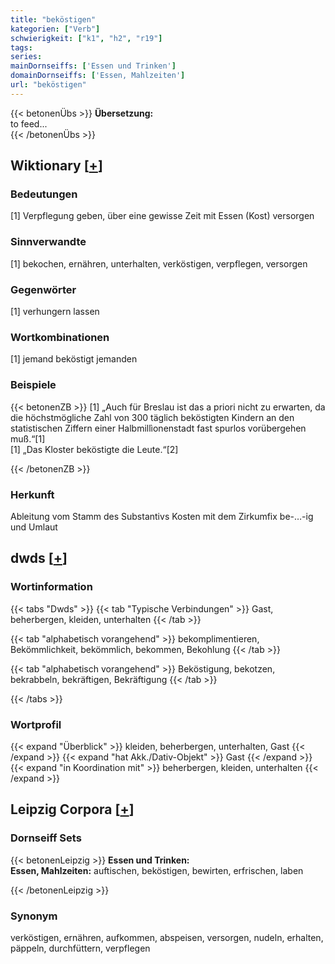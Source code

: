 ```yaml
---
title: "beköstigen"
kategorien: ["Verb"]
schwierigkeit: ["k1", "h2", "r19"]
tags:
series:
mainDornseiffs: ['Essen und Trinken']
domainDornseiffs: ['Essen, Mahlzeiten']
url: "beköstigen"
---
```


{{< betonenÜbs >}}
**Übersetzung:**  
to feed...  
{{< /betonenÜbs >}}

## Wiktionary [[+](https://de.wiktionary.org/wiki/beköstigen)]

### Bedeutungen
[1] Verpflegung geben, über eine gewisse Zeit mit Essen (Kost) versorgen  

### Sinnverwandte
[1] bekochen, ernähren, unterhalten, verköstigen, verpflegen, versorgen  

### Gegenwörter
[1] verhungern lassen  

### Wortkombinationen
[1] jemand beköstigt jemanden  

### Beispiele
{{< betonenZB >}}
[1] „Auch für Breslau ist das a priori nicht zu erwarten, da die höchstmögliche Zahl von 300 täglich beköstigten Kindern an den statistischen Ziffern einer Halbmillìonenstadt fast spurlos vorübergehen muß.“[1]  
[1] „Das Kloster beköstigte die Leute.“[2]  

{{< /betonenZB >}}
### Herkunft
Ableitung vom Stamm des Substantivs Kosten mit dem Zirkumfix be-…-ig und Umlaut  



## dwds [[+](https://www.dwds.de/wb/beköstigen)]

### Wortinformation
{{< tabs "Dwds" >}}
{{< tab "Typische Verbindungen" >}}
Gast, beherbergen, kleiden, unterhalten
{{< /tab >}}

{{< tab "alphabetisch vorangehend" >}}
bekomplimentieren, Bekömmlichkeit, bekömmlich, bekommen, Bekohlung
{{< /tab >}}

{{< tab "alphabetisch vorangehend" >}}
Beköstigung, bekotzen, bekrabbeln, bekräftigen, Bekräftigung
{{< /tab >}}

{{< /tabs >}}

### Wortprofil
{{< expand "Überblick" >}} kleiden, beherbergen, unterhalten, Gast {{< /expand >}}
{{< expand "hat Akk./Dativ-Objekt" >}} Gast {{< /expand >}}
{{< expand "in Koordination mit" >}} beherbergen, kleiden, unterhalten {{< /expand >}}

## Leipzig Corpora [[+](https://corpora.uni-leipzig.de/en/res?word=beköstigen&corpusId=deu_newscrawl-public_2018)]

### Dornseiff Sets
{{< betonenLeipzig >}}
**Essen und Trinken:**  
**Essen, Mahlzeiten:** auftischen, beköstigen, bewirten, erfrischen, laben  

{{< /betonenLeipzig >}}

### Synonym
verköstigen, ernähren, aufkommen, abspeisen, versorgen, nudeln, erhalten, päppeln, durchfüttern, verpflegen


